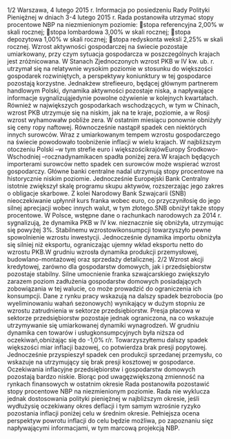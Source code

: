 1/2
Warszawa, 4 lutego 2015 r.
Informacja po posiedzeniu Rady Polityki Pieniężnej
w dniach 3-4 lutego 2015 r.
Rada postanowiła utrzymać stopy procentowe NBP na niezmienionym poziomie:
stopa referencyjna 2,00% w skali rocznej;
stopa lombardowa 3,00% w skali rocznej;
stopa depozytowa 1,00% w skali rocznej;
stopa redyskonta weksli 2,25% w skali rocznej.
Wzrost aktywności gospodarczej na świecie pozostaje umiarkowany, przy czym
sytuacja gospodarcza w poszczególnych krajach jest zróżnicowana. W Stanach
Zjednoczonych wzrost PKB w IV kw. ub. r. utrzymał się na relatywnie wysokim
poziomie w stosunku do większości gospodarek rozwiniętych, a perspektywy
koniunktury w tej gospodarce pozostają korzystne. Jednakżew strefieeuro, będącej
głównym partnerem handlowym Polski, dynamika aktywności pozostaje niska, a
napływające informacje sygnalizująjedynie powolne ożywienie w kolejnych kwartałach.
Również w największych gospodarkach wschodzących, w tym w Chinach, wzrost PKB
utrzymuje się na niskim, jak na te kraje, poziomie, a w Rosji wzrost wyhamowałw
pobliże zera.
W ostatnim miesiącu ponownie obniżyły się ceny ropy naftowej. Równocześnie
nastąpił spadek cen niektórych innych surowców. Wraz z umiarkowanym tempem
wzrostu gospodarczego na świecie powodowało toobniżenie inflacji w wielu krajach. W
najbliższym otoczeniu Polski –w tym strefie euro i większościkrajówEuropy
Środkowo-Wschodniej –rocznadynamikacen spadła poniżej zera.W krajach będących
importerami surowców netto spadek cen surowców może wspierać wzrost gospodarczy.
Główne banki centralne nadal utrzymują stopy procentowe na historycznie niskim
poziomie. Jednocześnie Europejski Bank Centralny istotnie zwiększył skalę programu
skupu aktywów, rozszerzając jego zakres o obligacje skarbowe. Z kolei Narodowy Bank
Szwajcarii (SNB) nieoczekiwanie upłynnił kurs franka wobec euro, co przyczyniłosię do
jego silnej aprecjacji wobec innych walut, w tym złotego.SNB obniżył także stopy
procentowe.
W Polsce, wstępne dane o rachunkach narodowych za 2014 r. sygnalizują, że
dynamika PKB w IV kw. nieznacznie się obniżyła, utrzymując się powyżej 3%.
Stabilnemu wzrostowikonsumpcji towarzyszyło pewne spowolnienie wzrostu
inwestycji. Jednocześnie dynamika importu obniżyła się silniej niż eksportu,
ograniczając ujemny wkład eksportu netto do wzrostu PKB.W grudniu wzrosła
dynamika produkcji przemysłowej, budowlano-montażowej oraz sprzedaży detalicznej.
2/2
Wzrost akcji kredytowej, zarówno dla gospodarstw domowych, jak i przedsiębiorstw
pozostaje stabilny. Silne umocnienie franka szwajcarskiego zwiększyło zarazem poziom
zadłużenia gospodarstw domowych posiadających zobowiązania w tej walucie, co może
prowadzić do ograniczenia ich konsumpcji.
Dane z rynku pracy wskazują na dalszy spadek bezrobocia (po wyeliminowaniu
wahań sezonowych) wynikający w dużym stopniu ze wzrostu zatrudnienia w sektorze
przedsiębiorstw. Presja płacowa w sektorze przedsiębiorstw pozostaje jednak
ograniczona, na co wskazuje utrzymywanie się umiarkowanej dynamiki wynagrodzeń.
W grudniu dynamika cen towarów i usługkonsumpcyjnych była niższa od
oczekiwań,obniżając się do -1,0% r/r. Towarzyszyłtemu dalszy spadek większości miar
inflacji bazowej, co potwierdza brak presji popytowej. Jednocześnie przyspieszył spadek
cen produkcji sprzedanej przemysłu, co wskazuje na utrzymujący się brak presji
kosztowej w gospodarce. Oczekiwania inflacyjne przedsiębiorstw i gospodarstw
domowych pozostają bardzo niskie.
Biorąc pod uwagęzwiększoną zmienność na rynkach finansowych w ostatnim
okresie Rada postanowiła pozostawić stopy procentowe NBP na niezmienionym
poziomie. Rada nie wyklucza jednak dostosowania polityki pieniężnej w najbliższym
okresie, jeśli wydłużysię oczekiwany okres deflacji i tym samym wzrośnie ryzyko
pozostania inflacji poniżej celu w średnim okresie. Pełniejsza ocena perspektyw powrotu
inflacji do celu będzie możliwa, po zapoznaniu sięz napływającymi informacjami, w
tym marcową projekcją NBP.
